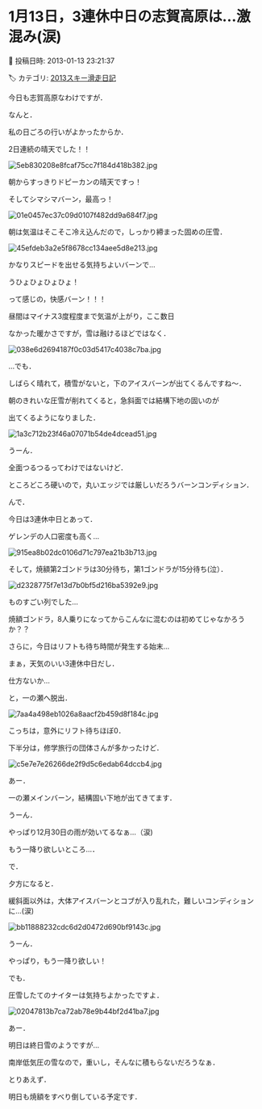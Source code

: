 # 1月13日，3連休中日の志賀高原は…激混み(涙)

📅 投稿日時: 2013-01-13 23:21:37

🏷️ カテゴリ: [2013スキー滑走日記](c91dbe557f9a69230b1600e48622fdd61.md)

今日も志賀高原なわけですが．


なんと．


私の日ごろの行いがよかったからか．


2日連続の晴天でした！！




![5eb830208e8fcaf75cc7f184d418b382.jpg](images/5eb830208e8fcaf75cc7f184d418b382.jpg)




朝からすっきりドピーカンの晴天ですっ！





そしてシマシマバーン，最高っ！




![01e0457ec37c09d0107f482dd9a684f7.jpg](images/01e0457ec37c09d0107f482dd9a684f7.jpg)







朝は気温はそこそこ冷え込んだので，しっかり締まった固めの圧雪．




![45efdeb3a2e5f8678cc134aee5d8e213.jpg](images/45efdeb3a2e5f8678cc134aee5d8e213.jpg)




かなりスピードを出せる気持ちよいバーンで…


うひょひょひょひょ！


って感じの，快感バーン！！！





昼間はマイナス3度程度まで気温が上がり，ここ数日


なかった暖かさですが，雪は融けるほどではなく．




![038e6d2694187f0c03d5417c4038c7ba.jpg](images/038e6d2694187f0c03d5417c4038c7ba.jpg)




…でも．


しばらく晴れて，積雪がないと，下のアイスバーンが出てくるんですね～．


朝のきれいな圧雪が削れてくると，急斜面では結構下地の固いのが


出てくるようになりました．




![1a3c712b23f46a07071b54de4dcead51.jpg](images/1a3c712b23f46a07071b54de4dcead51.jpg)




うーん．


全面つるつるってわけではないけど．


ところどころ硬いので，丸いエッジでは厳しいだろうバーンコンディション．





んで．


今日は3連休中日とあって．


ゲレンデの人口密度も高く…




![915ea8b02dc0106d71c797ea21b3b713.jpg](images/915ea8b02dc0106d71c797ea21b3b713.jpg)




そして，焼額第2ゴンドラは30分待ち，第1ゴンドラが15分待ち(泣）．




![d2328775f7e13d7b0bf5d216ba5392e9.jpg](images/d2328775f7e13d7b0bf5d216ba5392e9.jpg)




ものすごい列でした…


焼額ゴンドラ，8人乗りになってからこんなに混むのは初めてじゃなかろうか？？


さらに，今日はリフトも待ち時間が発生する始末…


まぁ，天気のいい3連休中日だし．


仕方ないか…


と，一の瀬へ脱出．




![7aa4a498eb1026a8aacf2b459d8f184c.jpg](images/7aa4a498eb1026a8aacf2b459d8f184c.jpg)




こっちは，意外にリフト待ちほぼ0．


下半分は，修学旅行の団体さんが多かったけど．




![c5e7e7e26266de2f9d5c6edab64dccb4.jpg](images/c5e7e7e26266de2f9d5c6edab64dccb4.jpg)




あー．


一の瀬メインバーン，結構固い下地が出てきてます．


うーん．


やっぱり12月30日の雨が効いてるなぁ…（涙)


もう一降り欲しいところ…．





で．


夕方になると．


緩斜面以外は，大体アイスバーンとコブが入り乱れた，難しいコンディションに…(涙)




![bb11888232cdc6d2d0472d690bf9143c.jpg](images/bb11888232cdc6d2d0472d690bf9143c.jpg)




うーん．


やっぱり，もう一降り欲しい！





でも．


圧雪したてのナイターは気持ちよかったですよ．




![02047813b7ca72ab78e9b44bf2d41ba7.jpg](images/02047813b7ca72ab78e9b44bf2d41ba7.jpg)







あー．


明日は終日雪のようですが…


南岸低気圧の雪なので，重いし，そんなに積もらないだろうなぁ．


とりあえず．


明日も焼額をすべり倒している予定です．
